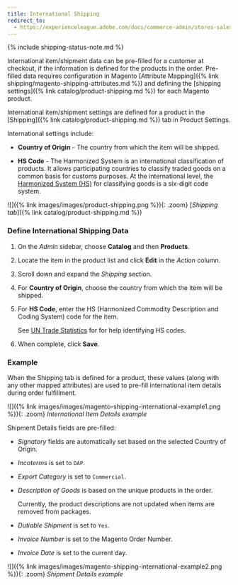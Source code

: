 ```yaml
---
title: International Shipping
redirect_to:
  - https://experienceleague.adobe.com/docs/commerce-admin/stores-sales/order-management/shipments.html
---
```


{% include shipping-status-note.md %}

International item/shipment data can be pre-filled for a customer at checkout, if the information is defined for the products in the order. Pre-filled data requires configuration in Magento [Attribute Mapping]({% link shipping/magento-shipping-attributes.md %}) and defining the [shipping settings]({% link catalog/product-shipping.md %}) for each Magento product.

International item/shipment settings are defined for a product in the [Shipping]({% link catalog/product-shipping.md %}) tab in Product Settings.

International settings include:

- **Country of Origin** - The country from which the item will be shipped.

- **HS Code** - The Harmonized System is an international classification of products. It allows participating countries to classify traded goods on a common basis for customs purposes. At the international level, the [Harmonized System (HS)](https://unstats.un.org/unsd/tradekb/Knowledgebase/50018/Harmonized-Commodity-Description-and-Coding-Systems-HS) for classifying goods is a six-digit code system.

![]({% link images/images/product-shipping.png %}){: .zoom}
[_Shipping tab_]({% link catalog/product-shipping.md %})

### Define International Shipping Data

1. On the _Admin_ sidebar, choose **Catalog** and then **Products**.

1. Locate the item in the product list and click **Edit** in the _Action_ column.

1. Scroll down and expand the _Shipping_ section.

1. For **Country of Origin**, choose the country from which the item will be shipped.

1. For **HS Code**, enter the HS (Harmonized Commodity Description and Coding System) code for the item.

   See [UN Trade Statistics](https://www.foreign-trade.com/reference/hscode.htm) for for help identifying HS codes.

1. When complete, click **Save**.

### Example

When the Shipping tab is defined for a product, these values (along with any other mapped attributes) are used to pre-fill international item details during order fulfillment.

![]({% link images/images/magento-shipping-international-example1.png %}){: .zoom}
_International Item Details example_

Shipment Details fields are pre-filled:

- _Signatory_ fields are automatically set based on the selected Country of Origin.

- _Incoterms_ is set to `DAP`.

- _Export Category_ is set to `Commercial`.

- _Description of Goods_ is based on the unique products in the order.

   Currently, the product descriptions are not updated when items are removed from packages.

- _Dutiable Shipment_ is set to `Yes`.

- _Invoice Number_ is set to the Magento Order Number.

- _Invoice Date_ is set to the current day.

![]({% link images/images/magento-shipping-international-example2.png %}){: .zoom}
_Shipment Details example_

